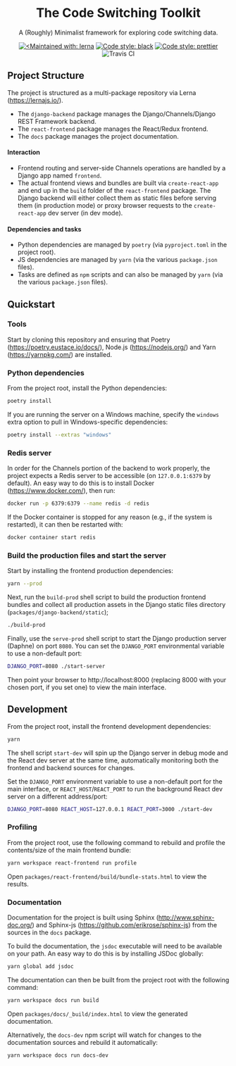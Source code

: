 <h1 align="center">The Code Switching Toolkit</h1>

<p align="center">
A (Roughly) Minimalist framework for exploring code switching data.
</p>

<p align="center">
<a href="https://lernajs.io/"><img alt="<Maintained with: lerna" src="https://img.shields.io/badge/maintained%20with-lerna-cc00ff.svg"></a>
<a href="https://github.com/ambv/black"><img alt="Code style: black" src="https://img.shields.io/badge/code%20style-black-000000.svg"></a>
<a href="https://github.com/prettier/prettier"><img alt="Code style: prettier" src="https://img.shields.io/badge/code_style-prettier-ff69b4.svg"></a>
<img alt="Travis CI" src="https://travis-ci.org/ZechyW/cs-toolkit.svg?branch=master">
</p>

## Project Structure
The project is structured as a multi-package repository via Lerna (https://lernajs.io/).

- The `django-backend` package manages the Django/Channels/Django REST Framework backend.
- The `react-frontend` package manages the React/Redux frontend.
- The `docs` package manages the project documentation.  

#### Interaction

- Frontend routing and server-side Channels operations are handled by a Django app named `frontend`.
- The actual frontend views and bundles are built via `create-react-app` and end up in the `build` folder of the `react-frontend` package. The Django backend will either collect them as static files before serving them (in production mode) or proxy browser requests to the `create-react-app` dev server (in dev mode). 

#### Dependencies and tasks

- Python dependencies are managed by `poetry` (via `pyproject.toml` in the project root).
- JS dependencies are managed by `yarn` (via the various `package.json` files).
- Tasks are defined as `npm` scripts and can also be managed by `yarn` (via the various `package.json` files).

## Quickstart

### Tools

Start by cloning this repository and ensuring that Poetry (https://poetry.eustace.io/docs/), Node.js (https://nodejs.org/) and Yarn (https://yarnpkg.com/) are installed.

### Python dependencies

From the project root, install the Python dependencies:

```bash
poetry install
```

If you are running the server on a Windows machine, specify the `windows` extra option to pull in Windows-specific dependencies:

```bash
poetry install --extras "windows"
```

### Redis server

In order for the Channels portion of the backend to work properly, the project expects a Redis server to be accessible (on `127.0.0.1:6379` by default).  An easy way to do this is to install Docker (https://www.docker.com/), then run:

```bash
docker run -p 6379:6379 --name redis -d redis
```

If the Docker container is stopped for any reason (e.g., if the system is restarted), it can then be restarted with:

```bash
docker container start redis
```

### Build the production files and start the server

Start by installing the frontend production dependencies:

```bash
yarn --prod
```

Next, run the `build-prod` shell script to build the production frontend bundles and collect all production assets in the Django static files directory (`packages/django-backend/static`);

```bash
./build-prod
```

Finally, use the `serve-prod` shell script to start the Django production server (Daphne) on port `8080`.  You can set the `DJANGO_PORT` environmental variable to use a non-default port:

```bash
DJANGO_PORT=8080 ./start-server
```

Then point your browser to http://localhost:8000 (replacing 8000 with your chosen port, if you set one) to view the main interface.

## Development

From the project root, install the frontend development dependencies:

```bash
yarn
```

The shell script `start-dev` will spin up the Django server in debug mode and the React dev server at the same time, automatically monitoring both the frontend and backend sources for changes.

Set the `DJANGO_PORT` environment variable to use a non-default port for the main interface, or `REACT_HOST`/`REACT_PORT` to run the background React dev server on a different address/port: 

```bash
DJANGO_PORT=8080 REACT_HOST=127.0.0.1 REACT_PORT=3000 ./start-dev
```

### Profiling

From the project root, use the following command to rebuild and profile the contents/size of the main frontend bundle:

```bash
yarn workspace react-frontend run profile
```

Open `packages/react-frontend/build/bundle-stats.html` to view the results.

### Documentation

Documentation for the project is built using Sphinx (http://www.sphinx-doc.org/) and Sphinx-js (https://github.com/erikrose/sphinx-js) from the sources in the `docs` package.

To build the documentation, the `jsdoc` executable will need to be available on your path. An easy way to do this is by installing JSDoc globally:

```bash
yarn global add jsdoc
```
 
The documentation can then be built from the project root with the following command:

```bash
yarn workspace docs run build
```

Open `packages/docs/_build/index.html` to view the generated documentation.

Alternatively, the `docs-dev` npm script will watch for changes to the documentation sources and rebuild it automatically:

```bash
yarn workspace docs run docs-dev
```